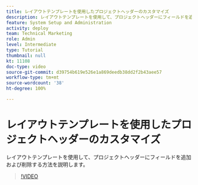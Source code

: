 ```yaml
---
title: レイアウトテンプレートを使用したプロジェクトヘッダーのカスタマイズ
description: レイアウトテンプレートを使用して、プロジェクトヘッダーにフィールドを追加および削除する方法を説明します。
feature: System Setup and Administration
activity: deploy
team: Technical Marketing
role: Admin
level: Intermediate
type: Tutorial
thumbnail: null
kt: 11108
doc-type: video
source-git-commit: d39754b619e526e1a869deedb38dd2f2b43aee57
workflow-type: tm+mt
source-wordcount: '38'
ht-degree: 100%

---
```


# レイアウトテンプレートを使用したプロジェクトヘッダーのカスタマイズ

レイアウトテンプレートを使用して、プロジェクトヘッダーにフィールドを追加および削除する方法を説明します。

>[!VIDEO](https://video.tv.adobe.com/v/3409081)
